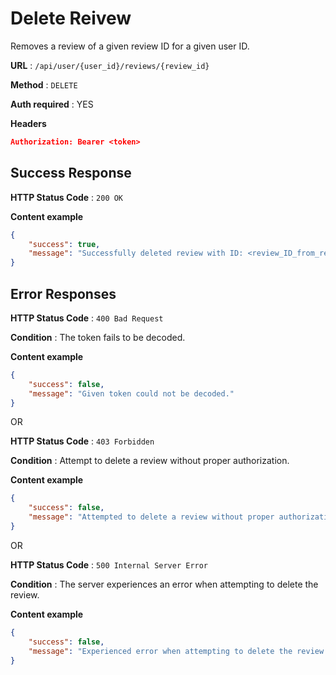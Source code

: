 # Delete Reivew

Removes a review of a given review ID for a given user ID.

**URL** : `/api/user/{user_id}/reviews/{review_id}`

**Method** : `DELETE`

**Auth required** : YES

**Headers**

```json
Authorization: Bearer <token>
```

## Success Response

**HTTP Status Code** : `200 OK`

**Content example**

```json
{
	"success": true,
	"message": "Successfully deleted review with ID: <review_ID_from_request>"
}
```

## Error Responses

**HTTP Status Code** : `400 Bad Request`

**Condition** : The token fails to be decoded.

**Content example**

```json
{
	"success": false,
	"message": "Given token could not be decoded."
}
```

OR

**HTTP Status Code** : `403 Forbidden`

**Condition** : Attempt to delete a review without proper authorization.

**Content example**

```json
{
	"success": false,
	"message": "Attempted to delete a review without proper authorization."
}
```

OR

**HTTP Status Code** : `500 Internal Server Error`

**Condition** : The server experiences an error when attempting to delete the review.

**Content example**

```json
{
	"success": false,
	"message": "Experienced error when attempting to delete the review."
}
```
